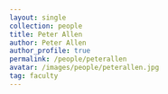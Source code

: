 ```yaml
---
layout: single
collection: people
title: Peter Allen
author: Peter Allen
author_profile: true
permalink: /people/peterallen
avatar: /images/people/peterallen.jpg
tag: faculty
---
```


